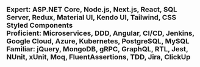<span style="font-size: 18px; font-weight: bold;">**Expert:** ASP.NET Core, Node.js, Next.js, React, SQL Server, Redux, Material UI, Kendo UI, Tailwind, CSS Styled Components</span>  
<span style="font-size: 18px; font-weight: bold;">**Proficient:** Microservices, DDD, Angular, CI/CD, Jenkins, Google Cloud, Azure, Kubernetes, PostgreSQL, MySQL</span>  
<span style="font-size: 18px; font-weight: bold;">**Familiar:** jQuery, MongoDB, gRPC, GraphQL, RTL, Jest, NUnit, xUnit, Moq, FluentAssertions, TDD, Jira, ClickUp</span>  

